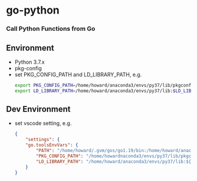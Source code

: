 # go-python
### Call Python Functions from Go


## Environment
- Python 3.7.x
- pkg-config
- set PKG_CONFIG_PATH and LD_LIBRARY_PATH, e.g.
	```bash
	export PKG_CONFIG_PATH=/home/howard/anaconda3/envs/py37/lib/pkgconfig:$PKG_CONFIG_PATH
	export LD_LIBRARY_PATH=/home/howard/anaconda3/envs/py37/lib:$LD_LIBRARY_PATH
	```

## Dev Environment
- set vscode setting, e.g.
	```json
	{
		"settings": {
		"go.toolsEnvVars": {
			"PATH": "/home/howard/.gvm/gos/go1.19/bin:/home/howard/anaconda3/envs/py37/bin:/usr/bin:${env:PATH}",
			"PKG_CONFIG_PATH": "/home/howardnaconda3/envs/py37/lib/pkgconfig:${env:PKG_CONFIG_PATH}",
			"LD_LIBRARY_PATH": "/home/howard/anaconda3/envs/py37/lib:${env:LD_LIBRARY_PATH}"
		}
	}
	```